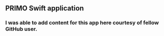 ## PRIMO Swift application ##

### I was able to add content for this app here courtesy of fellow GitHub user. ##
